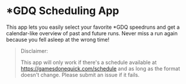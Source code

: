 # *GDQ Scheduling App

This app lets you easily select your favorite *GDQ speedruns and get a calendar-like overview of past and future runs. Never miss a run again because you fell asleep at the wrong time!

>Disclaimer:
>
>This app will only work if there's a schedule available at https://gamesdonequick.com/schedule and as long as the format doesn't change. Please submit an issue if it fails.
